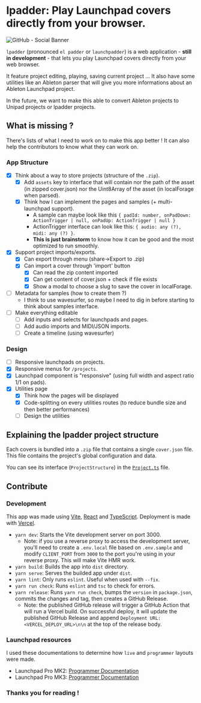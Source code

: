 # lpadder: Play Launchpad covers directly from your browser.

![GitHub - Social Banner](https://user-images.githubusercontent.com/59152884/162007722-4f9df4b9-b293-4ae2-bcfa-4b4b8e25ce70.png)

`lpadder` (pronounced `el padder` or `launchpadder`) is a web
application - **still in development** - that lets you play
Launchpad covers directly from your web browser.

It feature project editing, playing, saving current project ...
It also have some utilities like an Ableton parser
that will give you more informations about an Ableton
Launchpad project.

In the future, we want to make this able to
convert Ableton projects to Unipad projects
or lpadder projects.

## What is missing ?

There's lists of what I need to work on to make this app better !
It can also help the contributors to know what they can work on.

### App Structure
- [x] Think about a way to store projects (structure of the `.zip`).
  - [x] Add `assets` key to interface that will contain nor the path of the asset (in zipped cover.json) nor the Uint8Array of the asset (in localForage when parsed).
  - [x] Think how I can implement the pages and samples (+ multi-launchpad support).
    - A sample can maybe look like this `{ padId: number, onPadDown: ActionTrigger | null, onPadUp: ActionTrigger | null }`
    - ActionTrigger interface can look like this: `{ audio: any (?), midi: any (?) }`.
    - **This is just brainstorm** to know how it can be good and the most optimized to run smoothly.
- [x] Support project imports/exports.
  - [x] Can export through menu (share->Export to .zip)
  - [x] Can import a cover through 'import' button
    - [x] Can read the zip content imported
    - [x] Can get content of cover.json + check if file exists
    - [x] Show a modal to choose a slug to save the cover in localForage.
- [ ] Metadata for samples (how to create them ?)
  - I think to use wavesurfer, so maybe I need to dig in before starting to think about samples interface.
- [ ] Make everything editable
  - [ ] Add inputs and selects for launchpads and pages.
  - [ ] Add audio imports and MIDI/JSON imports.
  - [ ] Create a timeline (using wavesurfer)

### Design
- [ ] Responsive launchpads on projects.
- [x] Responsive menus for `/projects`. 
- [x] Launchpad component is "responsive" (using full width and aspect ratio 1/1 on pads).
- [x] Utilities page
  - [x] Think how the pages will be displayed
  - [x] Code-splitting on every utilities routes (to reduce bundle size and then better performances)
  - [ ] Design the utilities

## Explaining the lpadder project structure

Each covers is bundled into a `.zip` file that contains a single `cover.json` file.
This file contains the project's global configuration and data.

You can see its interface (`ProjectStructure`) in the [`Project.ts`](./src/types/Project.ts) file.

## Contribute

### Development

This app was made using [Vite](https://vitejs.dev), [React](https://reactjs.org) and [TypeScript](https://www.typescriptlang.org). Deployment is made with [Vercel](https://vercel.com).

- `yarn dev`: Starts the Vite development server on port 3000.
  - Note: if you use a reverse proxy to access the development server, you'll need to create a `.env.local` file based on `.env.sample` and modify `CLIENT_PORT` from `3000` to the port you're using in your reverse proxy. This will make Vite HMR work.
- `yarn build`: Builds the app into `dist` directory.
- `yarn serve`: Serves the builded app under `dist`.
- `yarn lint`: Only runs `eslint`. Useful when used with `--fix`.
- `yarn run check`: Runs `eslint` and `tsc` to check for errors.
- `yarn release`: Runs `yarn run check`, bumps the `version` in `package.json`, commits the changes and tag, then creates a GitHub Release.
  - Note: the published GitHub release will trigger a GitHub Action that will run a Vercel build. On successful deploy, it will update the published GitHub Release and append `Deployment URL: <VERCEL_DEPLOY_URL>\n\n` at the top of the release body.

### Launchpad resources

I used these documentations to determine how `live` and `programmer` layouts were made.
- Launchpad Pro MK2: [Programmer Documentation](https://d2xhy469pqj8rc.cloudfront.net/sites/default/files/novation/downloads/10598/launchpad-pro-programmers-reference-guide_0.pdf)
- Launchpad Pro MK3: [Programmer Documentation](https://fael-downloads-prod.focusrite.com/customer/prod/s3fs-public/downloads/LPP3_prog_ref_guide_200415.pdf)

### Thanks you for reading !
